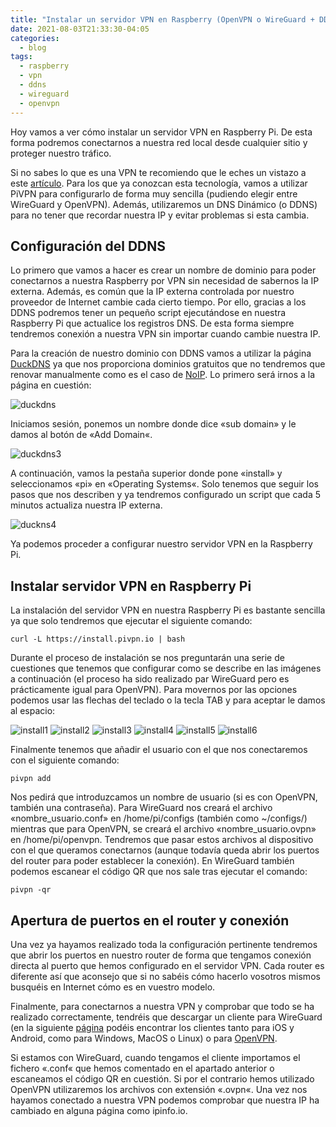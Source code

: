 ```yaml
---
title: "Instalar un servidor VPN en Raspberry (OpenVPN o WireGuard + DDNS)"
date: 2021-08-03T21:33:30-04:05
categories:
  - blog
tags:
  - raspberry
  - vpn
  - ddns
  - wireguard
  - openvpn
---
```

Hoy vamos a ver cómo instalar un servidor VPN en Raspberry Pi. De esta forma podremos conectarnos a nuestra red local desde cualquier sitio y proteger nuestro tráfico.

Si no sabes lo que es una VPN te recomiendo que le eches un vistazo a este <a href="https://www.xataka.com/basics/que-es-una-conexion-vpn-para-que-sirve-y-que-ventajas-tiene">artículo</a>. Para los que ya conozcan esta tecnología, vamos a utilizar PiVPN para configurarlo de forma muy sencilla (pudiendo elegir entre WireGuard y OpenVPN). Además, utilizaremos un DNS Dinámico (o DDNS) para no tener que recordar nuestra IP y evitar problemas si esta cambia.

## Configuración del DDNS

Lo primero que vamos a hacer es crear un nombre de dominio para poder conectarnos a nuestra Raspberry por VPN sin necesidad de sabernos la IP externa. Además, es común que la IP externa controlada por nuestro proveedor de Internet cambie cada cierto tiempo. Por ello, gracias a los DDNS podremos tener un pequeño script ejecutándose en nuestra Raspberry Pi que actualice los registros DNS. De esta forma siempre tendremos conexión a nuestra VPN sin importar cuando cambie nuestra IP.

Para la creación de nuestro dominio con DDNS vamos a utilizar la página <a href="https://www.duckdns.org/">DuckDNS</a> ya que nos proporciona dominios gratuitos que no tendremos que renovar manualmente como es el caso de <a href="https://www.noip.com/">NoIP</a>. Lo primero será irnos a la página en cuestión:

![duckdns](/assets/images/posts/duckdns.png)

Iniciamos sesión, ponemos un nombre donde dice «sub domain» y le damos al botón de «Add Domain«.

![duckdns3](/assets/images/posts/duckdns3.png)

A continuación, vamos la pestaña superior donde pone «install» y seleccionamos «pi» en «Operating Systems«. Solo tenemos que seguir los pasos que nos describen y ya tendremos configurado un script que cada 5 minutos actualiza nuestra IP externa.

![duckns4](/assets/images/posts/duckns4.png)

Ya podemos proceder a configurar nuestro servidor VPN en la Raspberry Pi.

## Instalar servidor VPN en Raspberry Pi

La instalación del servidor VPN en nuestra Raspberry Pi es bastante sencilla ya que solo tendremos que ejecutar el siguiente comando:

```
curl -L https://install.pivpn.io | bash
```

Durante el proceso de instalación se nos preguntarán una serie de cuestiones que tenemos que configurar como se describe en las imágenes a continuación (el proceso ha sido realizado par WireGuard pero es prácticamente igual para OpenVPN). Para movernos por las opciones podemos usar las flechas del teclado o la tecla TAB y para aceptar le damos al espacio:


![install1](/assets/images/posts/install1.png)
![install2](/assets/images/posts/install2.png)
![install3](/assets/images/posts/install3.png)
![install4](/assets/images/posts/install4.png)
![install5](/assets/images/posts/install5.png)
![install6](/assets/images/posts/install6.png)

Finalmente tenemos que añadir el usuario con el que nos conectaremos con el siguiente comando:

```
pivpn add
```

Nos pedirá que introduzcamos un nombre de usuario (si es con OpenVPN, también una contraseña). Para WireGuard nos creará el archivo «nombre_usuario.conf» en /home/pi/configs (también como ~/configs/) mientras que para OpenVPN, se creará el archivo «nombre_usuario.ovpn» en /home/pi/openvpn. Tendremos que pasar estos archivos al dispositivo con el que queramos conectarnos (aunque todavía queda abrir los puertos del router para poder establecer la conexión). En WireGuard también podemos escanear el código QR que nos sale tras ejecutar el comando:

```
pivpn -qr
```

## Apertura de puertos en el router y conexión

Una vez ya hayamos realizado toda la configuración pertinente tendremos que abrir los puertos en nuestro router de forma que tengamos conexión directa al puerto que hemos configurado en el servidor VPN. Cada router es diferente así que aconsejo que si no sabéis cómo hacerlo vosotros mismos busquéis en Internet cómo es en vuestro modelo.

Finalmente, para conectarnos a nuestra VPN y comprobar que todo se ha realizado correctamente, tendréis que descargar un cliente para WireGuard (en la siguiente <a href="https://www.wireguard.com/install/">página</a> podéis encontrar los clientes tanto para iOS y Android, como para Windows, MacOS o Linux) o para <a href="https://openvpn.net/client-connect-vpn-for-windows/">OpenVPN</a>.

Si estamos con WireGuard, cuando tengamos el cliente importamos el fichero «.conf« que hemos comentado en el apartado anterior o escaneamos el código QR en cuestión. Si por el contrario hemos utilizado OpenVPN utilizaremos los archivos con extensión «.ovpn«. Una vez nos hayamos conectado a nuestra VPN podemos comprobar que nuestra IP ha cambiado en alguna página como ipinfo.io.